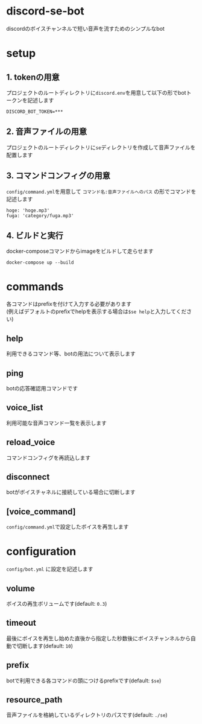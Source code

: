 # discord-se-bot

discordのボイスチャンネルで短い音声を流すためのシンプルなbot

# setup

## 1. tokenの用意

プロジェクトのルートディレクトリに`discord.env`を用意して以下の形でbotトークンを記述します

```
DISCORD_BOT_TOKEN=***
```

## 2. 音声ファイルの用意

プロジェクトのルートディレクトリに`se`ディレクトリを作成して音声ファイルを配置します

## 3. コマンドコンフィグの用意

`config/command.yml`を用意して `コマンド名:音声ファイルへのパス` の形でコマンドを記述します

```
hoge: 'hoge.mp3'
fuga: 'category/fuga.mp3'
```

## 4. ビルドと実行
docker-composeコマンドからimageをビルドして走らせます

```
docker-compose up --build
```

# commands

各コマンドはprefixを付けて入力する必要があります  
(例えばデフォルトのprefixでhelpを表示する場合は`$se help`と入力してください)

## help
利用できるコマンド等、botの用法について表示します

## ping
botの応答確認用コマンドです

## voice_list
利用可能な音声コマンド一覧を表示します

## reload_voice
コマンドコンフィグを再読込します

## disconnect
botがボイスチャネルに接続している場合に切断します

## [voice_command]
`config/command.yml`で設定したボイスを再生します

# configuration

`config/bot.yml` に設定を記述します

## volume
ボイスの再生ボリュームです(default: `0.3`)

## timeout
最後にボイスを再生し始めた直後から指定した秒数後にボイスチャンネルから自動で切断します(default: `10`)

## prefix
botで利用できる各コマンドの頭につけるprefixです(default: `$se`)

## resource_path
音声ファイルを格納しているディレクトリのパスです(default: `./se`)